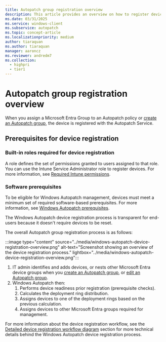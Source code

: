 ```yaml
---
title: Autopatch group registration overview
description: This article provides an overview on how to register devices in Autopatch.
ms.date: 03/31/2025
ms.service: windows-client
ms.subservice: autopatch
ms.topic: concept-article
ms.localizationpriority: medium
author: tiaraquan
ms.author: tiaraquan
manager: aaroncz
ms.reviewer: andredm7
ms.collection:
  - highpri
  - tier1
---
```


# Autopatch group registration overview

When you assign a Microsoft Entra Group to an Autopatch policy or [create an Autopatch group](../manage/windows-autopatch-manage-autopatch-groups.md#create-an-autopatch-group), the device is registered with the Autopatch Service.

## Prerequisites for device registration

### Built-in roles required for device registration

A role defines the set of permissions granted to users assigned to that role. You can use the Intune Service Administrator role to register devices. For more information, see [Required Intune permissions](../prepare/windows-autopatch-prerequisites.md#required-intune-permissions).

### Software prerequisites

To be eligible for Windows Autopatch management, devices must meet a minimum set of required software-based prerequisites. For more information, see [Windows Autopatch prerequisites](../prepare/windows-autopatch-prerequisites.md).

The Windows Autopatch device registration process is transparent for end-users because it doesn't require devices to be reset.

The overall Autopatch group registration process is as follows:

:::image type="content" source="../media/windows-autopatch-device-registration-overview.png" alt-text="Screenshot showing an overview of the device registration process." lightbox="../media/windows-autopatch-device-registration-overview.png":::

1. IT admin identifies and adds devices, or nests other Microsoft Entra device groups when you [create an Autopatch group](../manage/windows-autopatch-manage-autopatch-groups.md#create-an-autopatch-group), or [edit an Autopatch group](../manage/windows-autopatch-manage-autopatch-groups.md#edit-an-autopatch-group).
2. Windows Autopatch then:
    1. Performs device readiness prior registration (prerequisite checks).
    2. Calculates the deployment ring distribution.
    3. Assigns devices to one of the deployment rings based on the previous calculation.
    4. Assigns devices to other Microsoft Entra groups required for management.

For more information about the device registration workflow, see the [Detailed device registration workflow diagram](../deploy/windows-autopatch-register-devices.md#detailed-device-registration-workflow-diagram) section for more technical details behind the Windows Autopatch device registration process.
